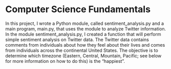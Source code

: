 # Computer Science Fundamentals
In this project, I wrote a Python module, called sentiment_analysis.py and a main program, main.py, that uses the module to analyze Twitter information.  In the module sentiment_analysis.py, I created a function that will perform simple sentiment analysis on Twitter data.  The Twitter data contains comments from individuals about how they feel about their lives and comes from individuals across the continental United States.  The objective is to determine which timezone (Eastern, Central, Mountain, Pacific; see below for more information on how to do this) is the “happiest”.
